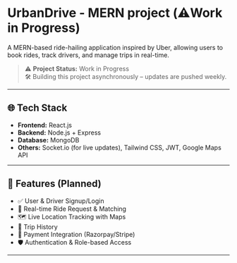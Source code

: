 # UrbanDrive - MERN project (⚠️Work in Progress)

A MERN-based ride-hailing application inspired by Uber, allowing users to book rides, track drivers, and manage trips in real-time.

> ⚠️ **Project Status:** Work in Progress  
> 🛠️ Building this project asynchronously – updates are pushed weekly.

---

## 🌐 Tech Stack

- **Frontend:** React.js 
- **Backend:** Node.js + Express
- **Database:** MongoDB
- **Others:** Socket.io (for live updates), Tailwind CSS, JWT, Google Maps API

---

## 🔧 Features (Planned)

- ✅ User & Driver Signup/Login
- 🚕 Real-time Ride Request & Matching
- 🗺️ Live Location Tracking with Maps
- 📜 Trip History
- 🧾 Payment Integration (Razorpay/Stripe)
- 🛡️ Authentication & Role-based Access

---

